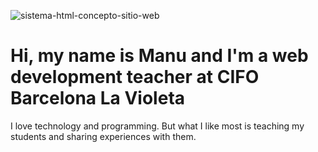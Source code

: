 
![sistema-html-concepto-sitio-web](https://github.com/manusalasprofesor/manusalasprofesor/assets/125913240/8881744f-dfe2-42b8-a7c8-bc9285515aea)

# Hi, my name is Manu and I'm a web development teacher at CIFO Barcelona La Violeta

I love technology and programming.
But what I like most is teaching my students and sharing experiences with them.

